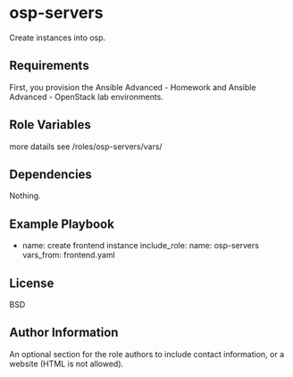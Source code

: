 osp-servers
=========

Create instances into osp.

Requirements
------------

First, you provision the Ansible Advanced - Homework and Ansible Advanced - OpenStack lab environments. 

Role Variables
--------------

more datails see /roles/osp-servers/vars/

Dependencies
------------

Nothing.

Example Playbook
----------------

- name: create frontend  instance
    include_role:
      name: osp-servers
      vars_from: frontend.yaml

License
-------

BSD

Author Information
------------------

An optional section for the role authors to include contact information, or a website (HTML is not allowed).

